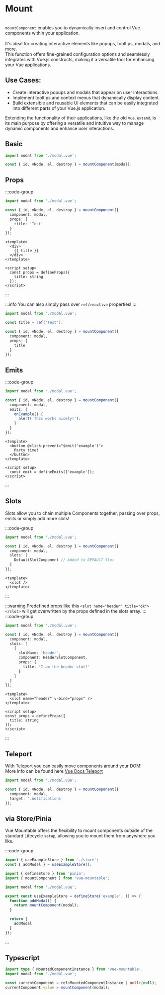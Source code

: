 # Mount
<br />
<div class="cleaner-text">
<code class="highlight">mountComponent</code> enables you to dynamically insert and control Vue components within your application.
<br />
<br />
It's ideal for creating interactive elements like popups, tooltips, modals, and more.
<br />
This function offers fine-grained configuration options and seamlessly integrates with Vue.js constructs, making it a versatile tool for enhancing your Vue applications.
</div>

## Use Cases:
- Create interactive popups and modals that appear on user interactions.
- Implement tooltips and context menus that dynamically display content.
- Build extensible and reusable UI elements that can be easily integrated into different parts of your Vue.js application.

Extending the functionality of their applications, like the old `Vue.extend`, is its main purpose by offering a versatile and intuitive way to manage dynamic components and enhance user interactions.

## Basic

```ts
import modal from './modal.vue';

const { id, vNode, el, destroy } = mountComponent(modal);
```

## Props

:::code-group
```ts [setup]
import modal from './modal.vue';

const { id, vNode, el, destroy } = mountComponent({
  component: modal,
  props: {
    title: 'Test'
  }
});
```
```vue [modal.vue]
<template>
  <div>
    {{ title }}
  </div>
</template>

<script setup>
  const props = defineProps({
    title: string
  });
</script>
```
:::

:::info
You can also simply pass over `ref/reactive` properties!
:::
```ts
import modal from './modal.vue';

const title = ref('Test');

const { id, vNode, el, destroy } = mountComponent({
  component: modal,
  props: {
    title
  }
});
```

## Emits
:::code-group
```ts [setup]
import modal from './modal.vue';

const { id, vNode, el, destroy } = mountComponent({
  component: modal,
  emits: {
    onExample() {
      alert('This works nicely!');
    }
  }
});
```
```vue [modal.vue]
<template>
  <button @click.prevent="$emit('example')">
    Party time!
  </button>
</template>

<script setup>
  const emit = defineEmits(['example']);
</script>
```
:::

## Slots
<div class="cleaner-text">Slots allow you to chain multiple Components together, passing over props, emits or simply add more slots!</div>

:::code-group
```ts [setup]
import modal from './modal.vue';

const { id, vNode, el, destroy } = mountComponent({
  component: modal,
  slots: [
    DefaultSlotComponent // Added to DEFAULT Slot
  ]
});
```
```vue [modal.vue]
<template>
  <slot />
</template>
```
:::

:::warning
Predefined props like this `<slot name="header" title="ok"></slot>`
will get overwritten by the props defined in the slots array.
:::
:::code-group
```ts [setup]
import modal from './modal.vue';

const { id, vNode, el, destroy } = mountComponent({
  component: modal,
  slots: [
    {
      slotName: 'header',
      component: HeaderSlotComponent,
      props: {
        title: 'I am the header slot!'
      }
    }
  ]
});
```
```vue [modal.vue]
<template>
  <slot name="header" v-bind="props" />
</template>

<script setup>
const props = defineProps({
  title: string
});
</script>
```
:::

## Teleport
With Teleport you can easily move components around your DOM!
<br />
More info can be found here [Vue Docs Teleport](https://vuejs.org/guide/built-ins/teleport.html)

```ts
import modal from './modal.vue';

const { id, vNode, el, destroy } = mountComponent({
  component: modal,
  target: '.notifications'
});
```

## via Store/Pinia
<div class="cleaner-text">
Vue Mountable offers the flexibility to mount components outside of the standard Lifecycle <code class="highlight">setup</code>, allowing you to mount them from anywhere you like.
</div>

:::code-group
```ts [setup]
import { useExampleStore } from './store';
const { addModal } = useExampleStore();
```
```ts [store.ts]
import { defineStore } from 'pinia';
import { mountComponent } from 'vue-mountable';

import modal from './modal.vue';

export const useExampleStore = defineStore('example', () => {
  function addModal() {
    return mountComponent(modal);
  }

  return {
    addModal
  }
});

```
:::

## Typescript
```ts
import type { MountedComponentInstance } from 'vue-mountable';
import modal from './modal.vue';

const currentComponent = ref<MountedComponentInstance | null>(null);
currentComponent.value = mountComponent(modal);
```
